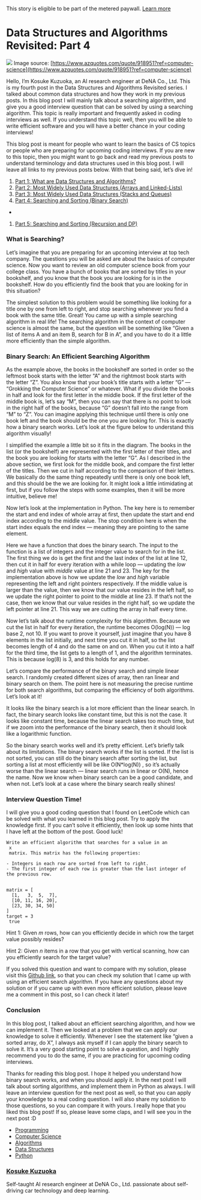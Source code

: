 #### 

This story is eligible to be part of the metered paywall. [Learn
more](https://help.medium.com/hc/en-us/articles/360018834314)

# Data Structures and Algorithms Revisited: Part 4

![](https://cdn-images-1.medium.com/max/1600/1*5He1iI3fwXKpGJXaVeSwOA.jpeg)
<span class="figcaption_hack">Image source:
[https://www.azquotes.com/quote/918951?ref=computer-science](https://www.azquotes.com/quote/918951?ref=computer-science)</span>

Hello, I’m Kosuke Kuzuoka, an AI research engineer at DeNA Co., Ltd. This is my
fourth post in the Data Structures and Algorithms Revisited series. I talked
about common data structures and how they work in my previous posts. In this
blog post I will mainly talk about a searching algorithm, and give you a good
interview question that can be solved by using a searching algorithm. This topic
is really important and frequently asked in coding interviews as well. If you
understand this topic well, then you will be able to write efficient software
and you will have a better chance in your coding interviews!

This blog post is meant for people who want to learn the basics of CS topics or
people who are preparing for upcoming coding interviews. If you are new to this
topic, then you might want to go back and read my previous posts to understand
terminology and data structures used in this blog post. I will leave all links
to my previous posts below. With that being said, let’s dive in!

1.  [Part 1: What are Data Structures and
Algorithms?](https://medium.com/@kousukekuzuoka/data-structure-and-algorithms-revisited-part-1-bffbcea48762)
1.  [Part 2: Most Widely Used Data Structures (Arrays and
Linked-Lists)](https://medium.com/@kousukekuzuoka/data-structure-and-algorithms-revisited-part-2-96b42a58ecde)
1.  [Part 3: Most Widely Used Data Structures (Stacks and
Queues)](https://medium.com/@kousukekuzuoka/data-structures-and-algorithms-revisited-part3-f9cc5534afcf)
1.  [Part 4: Searching and Sorting (Binary
Search)](https://medium.com/@kousukekuzuoka/data-structures-and-algorithms-revisited-part-4-e5576e1f53f3)
*
1.  [Part 5: Searching and Sorting (Recursion and
DP)](https://medium.com/@kousukekuzuoka/data-structures-and-algorithms-revisited-part-5-d71dcb256c18)

### What is Searching?

Let’s imagine that you are preparing for an upcoming interview at top tech
company. The questions you will be asked are about the basics of computer
science. Now you want to review an old computer science book from your college
class. You have a bunch of books that are sorted by titles in your bookshelf,
and you know that the book you are looking for is in the bookshelf. How do you
efficiently find the book that you are looking for in this situation?

The simplest solution to this problem would be something like looking for a
title one by one from left to right, and stop searching whenever you find a book
with the same title. Great! You came up with a simple searching algorithm in
real life! The searching algorithm in the context of computer science is almost
the same, but the question will be something like “Given a list of items A and
an item B, search for B in A”, and you have to do it a little more efficiently
than the simple algorithm.

### Binary Search: An Efficient Searching Algorithm

As the example above, the books in the bookshelf are sorted in order so the
leftmost book starts with the letter “A” and the rightmost book starts with the
letter “Z”. You also know that your book’s title starts with a letter “G” —
“Grokking the Computer Science” or whatever. What if you divide the books in
half and look for the first letter in the middle book. If the first letter of
the middle book is, let’s say “M”, then you can say that there is no point to
look in the right half of the books, because “G” doesn’t fall into the range
from “M” to “Z”. You can imagine applying this technique until there is only one
book left and the book should be the one you are looking for. This is exactly
how a binary search works. Let’s look at the figure below to understand this
algorithm visually!

I simplified the example a little bit so it fits in the diagram. The books in
the list (or the bookshelf) are represented with the first letter of their
titles, and the book you are looking for starts with the letter “G”. As I
described in the above section, we first look for the middle book, and compare
the first letter of the titles. Then we cut in half according to the comparison
of their letters. We basically do the same thing repeatedly until there is only
one book left, and this should be the we are looking for. It might look a little
intimidating at first, but if you follow the steps with some examples, then it
will be more intuitive, believe me!

Now let’s look at the implementation in Python. The key here is to remember the
start and end index of whole array at first, then update the start and end index
according to the middle value. The stop condition here is when the start index
equals the end index — meaning they are pointing to the same element.

Here we have a function that does the binary search. The input to the function
is a list of integers and the integer value to search for in the list. The first
thing we do is get the first and the last index of the list at line 12, then cut
it in half for every iteration with a while loop — updating the *low* and *high*
value with *middle* value at line 21 and 23. The key for the implementation
above is how we update the *low* and *high* variable representing the left and
right pointers respectively. If the middle value is larger than the value, then
we know that our value resides in the left half, so we update the right pointer
to point to the middle at line 23. If that’s not the case, then we know that our
value resides in the right half, so we update the left pointer at line 21. This
way we are cutting the array in half every time.

Now let’s talk about the runtime complexity for this algorithm. Because we cut
the list in half for every iteration, the runtime becomes O(log(N)) — log base
2, not 10. If you want to prove it yourself, just imagine that you have 8
elements in the list initially, and next time you cut it in half, so the list
becomes length of 4 and do the same on and on. When you cut it into a half for
the third time, the list gets to a length of 1, and the algorithm terminates.
This is because log(8) is 3, and this holds for any number.

Let’s compare the performance of the binary search and simple linear search. I
randomly created different sizes of array, then ran linear and binary search on
them. The point here is not measuring the precise runtime for both search
algorithms, but comparing the efficiency of both algorithms. Let’s look at it!

It looks like the binary search is a lot more efficient than the linear search.
In fact, the binary search looks like constant time, but this is not the case.
It looks like constant time, because the linear search takes too much time, but
if we zoom into the performance of the binary search, then it should look like a
logarithmic function.

So the binary search works well and it’s pretty efficient. Let’s briefly talk
about its limitations. The binary search works if the list is sorted. If the
list is not sorted, you can still do the binary search after sorting the list,
but sorting a list at most efficiently will be like O(N*log(N)) , so it’s
actually worse than the linear search — linear search runs in linear or O(N),
hence the name. Now we know when binary search can be a good candidate, and when
not. Let’s look at a case where the binary search really shines!

### **Interview Question Time!**

I will give you a good coding question that I found on LeetCode which can be
solved with what you learned in this blog post. Try to apply the knowledge
first. If you can’t solve it efficiently, then look up some hints that I have
left at the bottom of the post. Good luck!

    Write an efficient algorithm that searches for a value in an 
     x 
     matrix. This matrix has the following properties:

    - Integers in each row are sorted from left to right.
    - The first integer of each row is greater than the last integer of the previous row.


    matrix = [
      [1,   3,  5,  7],
      [10, 11, 16, 20],
      [23, 30, 34, 50]
    ]
    target = 3
     true

Hint 1: Given *m* rows, how can you efficiently decide in which row the target
value possibly resides?

Hint 2: Given *n* items in a row that you get with vertical scanning, how can
you efficiently search for the target value?

If you solved this question and want to compare with my solution, please visit
this [Github
link](https://github.com/KKosukeee/CodingQuestions/blob/master/LeetCode/74_search_a_2d_matrix.py),
so that you can check my solution that I came up with using an efficient search
algorithm. If you have any questions about my solution or if you came up with
even more efficient solution, please leave me a comment in this post, so I can
check it later!

### Conclusion

In this blog post, I talked about an efficient searching algorithm, and how we
can implement it. Then we looked at a problem that we can apply our knowledge to
solve it efficiently. Whenever I see the statement like “given a sorted array,
do X”, I always ask myself if I can apply the binary search to solve it. It’s a
very good starting point to solve a question, and I highly recommend you to do
the same, if you are practicing for upcoming coding interviews.

Thanks for reading this blog post. I hope it helped you understand how binary
search works, and when you should apply it. In the next post I will talk about
sorting algorithms, and implement them in Python as always. I will leave an
interview question for the next post as well, so that you can apply your
knowledge to a real coding question. I will also share my solution to those
questions, so you can compare it with yours. I really hope that you liked this
blog post! If so, please leave some claps, and I will see you in the next post
:D

* [Programming](https://medium.com/tag/programming?source=post)
* [Computer Science](https://medium.com/tag/computer-science?source=post)
* [Algorithms](https://medium.com/tag/algorithms?source=post)
* [Data Structures](https://medium.com/tag/data-structures?source=post)
* [Python](https://medium.com/tag/python?source=post)

### [Kosuke Kuzuoka](https://medium.com/@kousukekuzuoka)

Self-taught AI research engineer at DeNA Co., Ltd. passionate about self-driving
car technology and deep learning.

